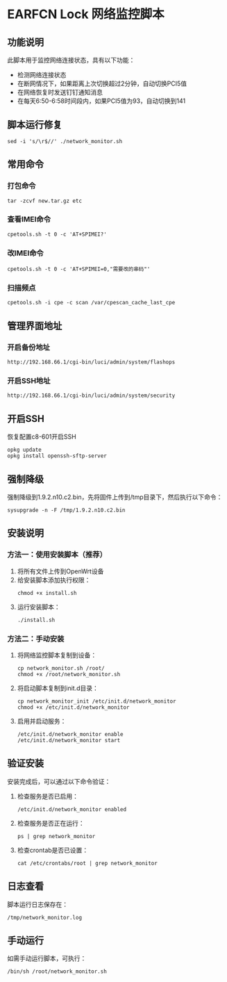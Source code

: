 # EARFCN Lock 网络监控脚本

## 功能说明

此脚本用于监控网络连接状态，具有以下功能：
- 检测网络连接状态
- 在断网情况下，如果距离上次切换超过2分钟，自动切换PCI5值
- 在网络恢复时发送钉钉通知消息
- 在每天6:50-6:58时间段内，如果PCI5值为93，自动切换到141

## 脚本运行修复

```
sed -i 's/\r$//' ./network_monitor.sh
```

## 常用命令

### 打包命令
```
tar -zcvf new.tar.gz etc
```

### 查看IMEI命令
```
cpetools.sh -t 0 -c 'AT+SPIMEI?'
```

### 改IMEI命令
```
cpetools.sh -t 0 -c 'AT+SPIMEI=0,"需要改的串码"'
```

### 扫描频点
```
cpetools.sh -i cpe -c scan /var/cpescan_cache_last_cpe
```

## 管理界面地址

### 开启备份地址
`http://192.168.66.1/cgi-bin/luci/admin/system/flashops`

### 开启SSH地址
`http://192.168.66.1/cgi-bin/luci/admin/system/security`

## 开启SSH

恢复配置c8-601开启SSH

```
opkg update
opkg install openssh-sftp-server
```

## 强制降级

强制降级到1.9.2.n10.c2.bin，先将固件上传到/tmp目录下，然后执行以下命令：
```
sysupgrade -n -F /tmp/1.9.2.n10.c2.bin
```

## 安装说明

### 方法一：使用安装脚本（推荐）

1. 将所有文件上传到OpenWrt设备
2. 给安装脚本添加执行权限：
   ```
   chmod +x install.sh
   ```
3. 运行安装脚本：
   ```
   ./install.sh
   ```

### 方法二：手动安装

1. 将网络监控脚本复制到设备：
   ```
   cp network_monitor.sh /root/
   chmod +x /root/network_monitor.sh
   ```

2. 将启动脚本复制到init.d目录：
   ```
   cp network_monitor_init /etc/init.d/network_monitor
   chmod +x /etc/init.d/network_monitor
   ```

3. 启用并启动服务：
   ```
   /etc/init.d/network_monitor enable
   /etc/init.d/network_monitor start
   ```

## 验证安装

安装完成后，可以通过以下命令验证：

1. 检查服务是否已启用：
   ```
   /etc/init.d/network_monitor enabled
   ```

2. 检查服务是否正在运行：
   ```
   ps | grep network_monitor
   ```

3. 检查crontab是否已设置：
   ```
   cat /etc/crontabs/root | grep network_monitor
   ```

## 日志查看

脚本运行日志保存在：
```
/tmp/network_monitor.log
```

## 手动运行

如需手动运行脚本，可执行：
```
/bin/sh /root/network_monitor.sh
```